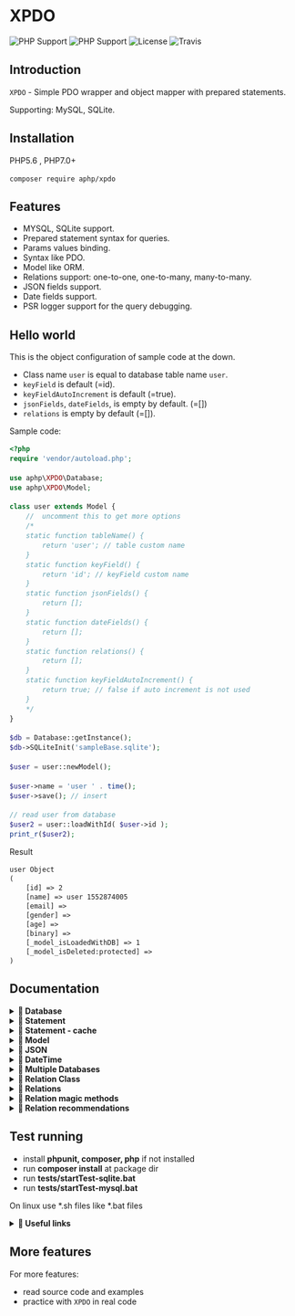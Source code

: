 # XPDO

![PHP Support](https://img.shields.io/badge/php%20tested-5.6-brightgreen.svg)
![PHP Support](https://img.shields.io/badge/php%20tested-7-brightgreen.svg)
![License](https://img.shields.io/badge/license-MIT-green.svg)
![Travis](https://api.travis-ci.org/GonistLelatel/xpdo.svg?branch=master)

## Introduction

`XPDO` - Simple PDO wrapper and object mapper with prepared statements.

Supporting: MySQL, SQLite.

## Installation
PHP5.6 , PHP7.0+

`composer require aphp/xpdo`

## Features

* MYSQL, SQLite support.
* Prepared statement syntax for queries.
* Params values binding.
* Syntax like PDO.
* Model like ORM.
* Relations support: one-to-one, one-to-many, many-to-many.
* JSON fields support.
* Date fields support.
* PSR logger support for the query debugging.

## Hello world
This is the object configuration of sample code at the down.

* Class name `user` is equal to database table name `user`.
* `keyField` is default (=id).
* `keyFieldAutoIncrement` is default (=true).
* `jsonFields`, `dateFields`, is empty by default. (=[])
* `relations` is empty by default (=[]).

Sample code:

```php
<?php
require 'vendor/autoload.php';

use aphp\XPDO\Database;
use aphp\XPDO\Model;

class user extends Model {
	//  uncomment this to get more options
	/*
	static function tableName() {
		return 'user'; // table custom name
	}
	static function keyField() {
		return 'id'; // keyField custom name
	}
	static function jsonFields() {
		return [];
	}
	static function dateFields() {
		return [];
	}
	static function relations() {
		return [];
	}
	static function keyFieldAutoIncrement() {
		return true; // false if auto increment is not used
	}
	*/
}

$db = Database::getInstance();
$db->SQLiteInit('sampleBase.sqlite');

$user = user::newModel();

$user->name = 'user ' . time();
$user->save(); // insert

// read user from database
$user2 = user::loadWithId( $user->id );
print_r($user2);
```
Result
```
user Object
(
    [id] => 2
    [name] => user 1552874005
    [email] =>
    [gender] =>
    [age] =>
    [binary] =>
    [_model_isLoadedWithDB] => 1
    [_model_isDeleted:protected] =>
)
```
## Documentation
<details><summary><b>&#x1F535; Database</b></summary>
<p>

### Initialization
```php
use aphp\XPDO\Database;

$db = Database::getInstance();
$db->SQLiteInit('sampleBase-temp.sqlite');
// --
$db->MySQLInit($user, $password, $database, 'localhost');

// -- PDO custom instance initialization
// -- - useful for custom ports or any other params
$pdo = new \PDO("mysql:host=localhost;dbname=dbname;charset=utf8mb4", $user, $password);
$db->PDOInit($pdo, '_isMYSQL');
// OR
$pdo = new \PDO('sqlite:'. $fileName);
$db->PDOInit($pdo, '_isSQLite');
```
### Logger
```php
use aphp\logger\FileLogger;

$logger = FileLogger::getInstance();
$logger->configure('logs/log');
$logger->startLog();

$db->setLogger( $logger );
```
</p>
</details>
<details><summary><b>&#x1F535; Statement</b></summary>
<p>

### Prepare
```php
use aphp\XPDO\Database;

$db = Database::getInstance();
$statement1 = $db->prepare("SELECT `name` FROM user WHERE id = ?");
$statement2 = $db->prepare("SELECT `name` FROM user WHERE id = :idvalue");
```
### Bind values
```php
$statement1->bindValues( [ 1 ] );

$statement2->bindNamedValue( 'idvalue', 1 );
$statement2->bindNamedValues( [ 'idvalue' => 1 ] );
```
### Execute
```php
$statement1->execute(); // for UPDATE or INSERT queries
```
### Prepare-Bind-Execute
```php
use aphp\XPDO\Database;

$db = Database::getInstance();
$db->prepare("INSERT INTO user ( `name`, `email`, `gender`, `age` ) VALUES ( :name, 'email2', 2, 1.5 )")
   ->bindNamedValue( 'name', 'Donella Nelson' )
   ->execute();
```
### Fetch all - select all rows
```php
$result = $db->prepare("SELECT * FROM user")->fetchAll();
print_r($result); // array[row][field]
```
### Fetch line - select first row
```php
$result = $db->prepare("SELECT * FROM user")->fetchLine();
print_r($result); // array[field]
```
### Fetch One - select first value in first row
```php
$result = $db->prepare("SELECT * FROM user")->fetchOne();
print_r($result); // value
```
### Statement-Empty
If fetch results is empty, that can be checked by `IF` operator<br>
Empty value is configured by `ModelConfig::$fetchAll_nullValue = [];`<br>
```php
$result = $db->prepare("SELECT * FROM user WHERE id = 2304")->fetchAll();
if (count($result) != 0) {
	print_r($result); // array[row][field]
} else {
	var_dump($result); // []
}
```
### Empty fetch line
```php
if ($result = $db->prepare("SELECT * FROM user WHERE id = 2304")->fetchLine()) {
	print_r($result); // array[field]
} else {
	var_dump($result); // NULL
}
```
### Empty fetch one
```php
if ($result = $db->prepare("SELECT * FROM user WHERE id = 2304")->fetchOne()) {
	print_r($result); // value
} else {
	var_dump($result); // NULL
}
```
### Statement-Blob
https://secure.php.net/manual/en/pdo.lobs.php

Bind blob param from file
```php
$statement = $db->prepare("UPDATE user SET `binary` = :blob WHERE id = :id");
$statement->bindNamedBlobAsFilename('blob', 'pathToFile/filename.jpg');
$statement->bindNamedValue('id', 2);
$statement->execute();
```
Bind blob param from value
```php
$fp = fopen($filename, 'rb'); // read file
if ($fp === false) {
	throw new Exception($filename);
}
$statement = $db->prepare("UPDATE user SET `binary` = :blob WHERE id = :id");
$statement->bindNamedBlob('blob', $fp);
$statement->bindNamedValue('id', 2);
$statement->execute();
```
### Fetch object
```php
class User_object {
	public $id;
	public $name;
	public $email;
	public $param1_v;
	public $param2_v;

	function __construct($param1, $param2) {
		$this->param1_v = $param1;
		$this->param2_v = $param2;
	}
}

$db = Database::getInstance();
$statement = $db->prepare("SELECT `id`, `name`, `email` FROM user WHERE id = 1");
$obj = $statement->fetchObject(User_object::class, [ 'p1', 'p2' ]);

print_r($obj);
```
```
User_object Object
(
    [id] => 1
    [name] => user1
    [email] => email1
    [param1_v] => p1
    [param2_v] => p2
)
```
### Fetch All objects
```php
$statement = $db->prepare("SELECT `id`, `name`, `email` FROM user");
$objects = $statement->fetchAllObjects(User_object::class, [ 'p1', 'p2' ]);

print_r($objects);
// $objects = array [objects]
```
</p>
</details>
<details><summary><b>&#x1F535; Statement - cache</b></summary>
<p>
Database supported the cached results for statements.<br>
To enable this feature use this code:

```php
$db->setFetchCacheEnabled(true);
```

All next `SELECT` queries are cached, and not execute twice.
This feature is useful with relation models, for increase the performance of virtual fields.

```php
$statement = $db->prepare('SELECT * FROM user WHERE id = 1');
$statement->__objectID = 'statementID';
$user = $statement->fetchLine();
//
$statement2 = $db->prepare('SELECT * FROM user WHERE id = 1');
$user = $statement2->fetchLine(); // load from cache

//
var_dump($statement == $statement2); // true, cache enabled, statement instance not create twice
var_dump($statement2->__objectID == 'statementID');  // true
var_dump($statement2->_cached == true);  // true, cache feature is enabled
```

If `UPDATE` , `INSERT` or any non `SELECT` query executed, then cache will reset.<br>
For manual reset use:
```php
$db->resetFetchCache();
```
For disable caching use:
```php
$db->setFetchCacheEnabled(false);
```
</p>
</details>
<details><summary><b>&#x1F535; Model</b></summary>
<p>

### new Model
```php
use aphp\XPDO\Database;
use aphp\XPDO\Model;

class user extends Model {

}

$user = user::newModel();
```
### new Model - visible fields
```php
class user extends Model {
	public $id;
	public $name;
	public $email;
	public $gender;
	public $age;
	public $binary;
}

$user = user::newModel();
```
### new Model - key field
```php
class user extends Model {
	static function keyField() {
		return 'id';
	}
}
$user = user::newModel();
```
### new Model - table name
```php
class user extends Model {
	static function tableName() {
		return 'user';
	}
}
$user = user::newModel();
```
### new Model - key field auto increment
```php
class user extends Model {
	static function keyFieldAutoIncrement() {
		return true;
	}
}
$user = user::newModel();
```
### Model - Save
The insert query performs automatically.

```php
use aphp\XPDO\Database;
use aphp\XPDO\Model;

class user extends Model {

}

$user = user::newModel();
$user->name = 'Loguyyo Vielyra';
$user->email = 'Vielyra@mail.com';

$user->save();
```
The update query performs automatically.
```php
$user->email = 'newValue@mail.com';
$user->save();
// for optimization use the fields param
$user->save( ['email'] );
```
### Model - Load
Load with id
```php
$user = user::loadWithId(1);
```
Load with field
```php
$user = user::loadWithField('name', 'userName');
```
Load with field and columns 'name' , 'email' (optimized)
```php
$user = user::loadWithField('name', 'userName', ['name', 'email']);
```
### Model - Select
Using select queries for loading models
```php
$statement = $db->prepare('SELECT * FROM user');
$object = user::loadWithStatement($statement);
print_r($object);
```
Load all
```php
$statement = $db->prepare('SELECT * FROM user');
$objects = user::loadAllWithStatement($statement);
print_r($objects);
```
### Model - Where Query
Load with where query
```php
$object = user::loadWithWhereQuery('id = ?', [ 0 ]);
print_r($object); // user
```
Load all with where query
```php
$objects = user::loadAllWithWhereQuery('id > ?', [ 0 ]);
print_r($objects); // [ user ]
```
Load all : `SELECT * FROM user` equivalent
```php
$objects = user::loadAll();
print_r($objects); // [ user ]
```
### Model - Delete
Delete model from database
```php
$user = user::loadWithId(1);
$user->delete();
```
Delete model from database, optimizing
```php
$user = user::loadWithId(1, [ user::keyField() ]);
$user->delete();
```
</p>
</details>
<details><summary><b>&#x1F535; JSON</b></summary>
<p>
JSON bind detection is enabled by default.

```php
Utils::$_jsonBindDetection = true;
```
Bind json field value (INSERT, UPDATE).<br>
If value is ARRAY then it's detecting as JSON type.
```php
$json = ['sampleJson' => 'jsonValue'];
// api with bindNamedValue
$statement->bindNamedValue('email', $json);

// api with bindValues
$statement->bindValues([ $json, 'otherFieldValue', 'otherFieldValue' ]);
```
In database this values stored as TEXT type, not JSON.<br>

`SELECT` queries need to call `$statement->setJSONColumns` before fetching.
```php
$statement->setJSONColumns([ 'email' ]);
$data = $statement->fetchLine();
print_r($data['email']); // will see JSON ARRAY
```
Models using `jsonFields` to set JSON fields
```php
class user extends Model {
	static function jsonFields() {
		return [ 'email' ];
	}
}
```
</p>
</details>
<details><summary><b>&#x1F535; DateTime</b></summary>
<p>
DateTime class is used to store and edit the date time.

```php
class DateTime
{
	public function isTimeText($text);
	public function isDateText($text);
	public function isDateTimeText($text);

	public function setText($text);
	public function getText();

	// dt = dateTime, d = date, t = time
	public function setNow($dt = null);
	public function setTimestamp(/* int */ $timestamp, $dt = null);

	public function getDate();
	public function getTime();
	public function getDT();

	public function getPHPDateTime(); // \DateTime
	public function getTimestamp(); // int
}
```
Bind date field value (INSERT, UPDATE).
```php
use aphp\XPDO\DateTime;
// example of dateTime, date and time formats
$dateTime = new DateTime('2019-11-22 14:55:59');
$date = new DateTime('2019-11-22');
$time = new DateTime('14:55:59');
// api with bindNamedValue
$statement->bindNamedValue('dateTime', $dateTime);
// api with bindValues
$statement->bindValues([ $dateTime, 'otherFieldValue', 'otherFieldValue' ]);
```
`SELECT` queries need to call `$statement->setDateColumns` before fetching.
```php
$statement->setDateColumns([ 'v_date' ]);
$data = $statement->fetchLine();
print_r($data['v_date']); // will see aphp\XPDO\DateTime
```
Models using `dateFields` to set DateTime fields
```php
class timeTable extends Model {
	static function dateFields() {
		return ['v_dateTime', 'v_date', 'v_time'];
	}
}
```
See [example05.php](example/example05.php) for more practice.
</p>
</details>
<details><summary><b>&#x1F535; Multiple Databases</b></summary>
<p>
By the default used 1 instance of database.<br>
To create `multiple` instances use sample code:

```php
class DBStatic {
	static $db1;
	static $db2;
}
DBStatic::$db1 = = new Database;
DBStatic::$db1->SQLiteInit( $filename1 );

DBStatic::$db2 = = new Database;
DBStatic::$db2->SQLiteInit( $filename2 );

```
Models needs to override `database` method
```php
class User_db01 extends Model {
	static function database() {
		return DBStatic::$db1
	}
}

class User_db02 extends Model {
	static function database() {
		return DBStatic::$db2;
	}
}
```
</p>
</details>
<details><summary><b>&#x1F535; Relation Class</b></summary>
<p>

```php
class Relation {
	public function toManyAdd($name, Model $relationModel);
	public function toManyAddAll($name, $relationModels); // name, [ Model ]
	public function toManyRemove($name, Model $relationModel);
	public function toManyRemoveAll($name);
	public function reset(); // reset property cache

	public function setFields(/*Array*/ $fields); // -> $this
	public function orderBy($field, $asc = true); // -> $this
}
```
This class is created automatically while runtime calling the relations.
```php
// Read
  $object = $model->relation()->%nameToOne%;
  $objects = $model->relation()->%nameToMany%;
  $objects = $model->relation()->%nameManyToMany%;
// Write
  $model->relation()->%nameToOne% = $object;
// toMany write
  $model->relation()->toManyAdd('%nameToMany%', $object);
  $model->relation()->toManyAdd('%nameManyToMany%', $object);

  $model->relation()->toManyAddAll('%nameToMany%', $objects);
  $model->relation()->toManyAddAll('%nameManyToMany%', $objects);

  $model->relation()->toManyRemove('%nameToMany%', $object);
  $model->relation()->toManyRemove('%nameManyToMany%', $object);

  $model->relation()->toManyRemoveAll('%nameToMany%');
  $model->relation()->toManyRemoveAll('%nameManyToMany%');
```
Setting load fields or order for relations.
```php
// Read , set load fields
  $object = $model->relation()->setFields(['field1', 'field2'])->%nameToOne%;
  $objects = $model->relation()->setFields(['field1', 'field2'])->%nameToMany%;
// Read , set order
  $objects = $model->relation()->orderBy('field1')->%nameToMany%;
// Read , set order multiple fields
  $objects = $model->relation()->
    orderBy('field1')->orderBy('field2')->
    %nameToMany%;
// Read , set order , set fields
  $objects = $model->relation()->
   orderBy('field1')->setFields(['field1', 'field2'])->
   %nameToMany%;
```
</p>
</details>
<details><summary><b>&#x1F535; Relations</b></summary>
<p>

### Configure

Relations are configured by static method `relations()`.
```
// to one
this->%field% ** %class%->%id%
// to many
this->%id% *-** %class%->%field%
```
Many to many used 2 rules.
```
this->%id% *-** %MiddleClass%->%field1%,
%MiddleClass%->%field2% ** %class%->%id%
```
Class namespaces by default is autodetected.
```php
// autodetecting
ModelConfig::modelClass_relation_namespace = 'auto';
// set the namespace models
ModelConfig::modelClass_relation_namespace = 'RT\Test\Sample';
```
Full namespace is allowed to set in rules.
```
this->%field% ** RT\Test\Sample\%class%->%id%
```

### Syntax to-one

![toOne](images/001.png)

```php
class Category extends Model { }

class Book extends Model {
  static function relations() {
    return [
      'category' => 'this->category_id ** Category->id'
    ];
  }
}
```
Read
```php
$book = Book::loadWithField('name', 'Role of Religion');
$category = $book->relation()->category; // Category OR null
```
Write
```php
$book = Book::loadWithField('name', 'Role of Religion');
$category = Category::loadWithField('name', 'capitalism');
$book->relation()->category = $category;
```
Null
```php
$book->relation()->category = null;
```
### Syntax_to-many

![toMany](images/002.png)

```php
class Category extends Model {
  static function relations() {
    return [
      'books' => 'this->id *-** Book->category_id'
    ];
  }
}

class Book extends Model { }
```
Read
```php
$category = Category::loadWithField('name', 'capitalism');
$books = $category->relation()->books; // [ Book ] OR [ ]
```
Write
```php
$category = Category::loadWithField('name', 'capitalism');
$book = Book::loadWithField('name', 'Motherhood');
$category->relation()->toManyAdd('books', $book);
```
Null
```php
$category = Category::loadWithField('name', 'capitalism');
// self book
$book1 = $books = $category->relation()->books[0];
$category->relation()->toManyRemove('books', $book1);
// book from database
$book2 = Book::loadWithField('name', 'Motherhood');
$category->relation()->toManyRemove('books', $book2);
// all
$category->relation()->toManyRemoveAll('books');
```
### Syntax many to many

![manyToMany](images/003.png)

```php
class Book extends Model {
  static function relations() {
    return [
      'tags' => [
        'this->id *-** TagBook->book_id',
        'TagBook->tag_id ** Tag->id'
      ]
    ];
  }
}
class Tag extends Model {
  static function relations() {
    return [
      'books' => [
        'this->id *-** TagBook->tag_id',
        'TagBook->book_id ** Book->id'
      ]
    ];
  }
}
class TagBook extends Model {
  static function keyField() {
    return null; // optional, need testing for cases
  }
}
```
Api for `many-to-many` relations is same as `to-many`.

**[Syntax_to-many](###Syntax_to-many)**

Read (like toMany)
```php
$book = Book::loadWithField('name', 'Motherhood');
$tags = $book->relation()->tags; // [ Tag ] OR [ ]
```
</p>
</details>
<details><summary><b>&#x1F535; Relation magic methods</b></summary>
<p>

Relation allows to use magic methods for model.<br>
The magic methods are not using `$model->relation()` syntax for shorter code.<br>
Syntax:
```php
$relationModel = $model->%relationName%;

$model->%relationName% = $relationModel;

$model->toManyAdd('%relationName%', $relationModel);
$model->toManyAddAll('%relationName%', $relationModels);
$model->toManyRemove('%relationName%', $relationModel);
$model->toManyRemoveAll('%relationName%');

$relationModels = $model->relation_orderBy('%field%', true|false)->%relationName%;
```
</p>
</details>
<details><summary><b>&#x1F535; Relation recommendations</b></summary>
<p>

* Write relation action performs <b>saving</b> model <b>immediately</b>.
* Use Database::transactionBegin() to optimize the relations writing.
* Use logger for debug, and see SQL queries.
</p>
</details>

## Test running

* install __phpunit, composer, php__ if not installed
* run __composer install__ at package dir
* run __tests/startTest-sqlite.bat__
* run __tests/startTest-mysql.bat__

On linux use *.sh files like *.bat files

<details><summary><b>&#x1F535; Useful links</b></summary>
<p>

* CMD windows
	* [WindowsPathEditor](https://rix0rrr.github.io/WindowsPathEditor/)
	* [conemu](https://conemu.github.io/)
* PHP in CMD
	* [windows.php.net](https://windows.php.net/)
	* [xampp](https://www.apachefriends.org/ru/index.html)
	* [phpunit 5](https://phpunit.de/getting-started/phpunit-5.html)
	* [phpunit in bat](https://stackoverflow.com/questions/24861233/phpunit-setup-in-batch-file)
	* [composer in bat](http://leedavis81.github.io/global-installation-of-composer-on-windows/)
* Git client
	* [git](https://gitforwindows.org/)
	* [smartgit](https://www.syntevo.com/smartgit/)

</p>
</details>

## More features
For more features:
* read source code and examples
* practice with `XPDO` in real code

